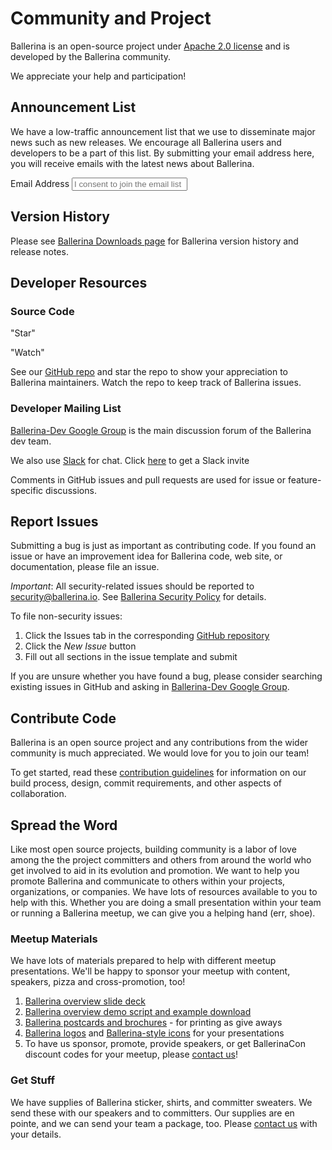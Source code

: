 # Community and Project

Ballerina is an open-source project under [Apache 2.0 license](https://opensource.org/licenses/Apache-2.0) and is developed by the Ballerina community.

We appreciate your help and participation!

## Announcement List

We have a low-traffic announcement list that we use to disseminate major news such as new releases. We encourage all Ballerina users and developers to be a part of this list. By submitting your email address here, you will receive emails with the latest news about Ballerina.

<form class="cFormContainerOS">
<label class="subscribeForm" id="subscribeFormLabelOS">Email Address</label>
<input class="cTextfieldstyle" maxlength="90" value="" id="emailUserOS" name="email" placeholder="I consent to join the email list" title="Email" type="text">
</form>

## Version History

Please see [Ballerina Downloads page](/downloads/) for Ballerina version history and release notes.

## Developer Resources

### Source Code

<div class="cGitButtonContainer"><p data-button="iGitStarText">"Star"</p> <p data-button="iGitWatchText">"Watch"</p></div>

See our [GitHub repo](https://github.com/ballerina-platform/ballerina-lang) and star the repo to show your appreciation to Ballerina maintainers. Watch the repo to keep track of Ballerina issues.

### Developer Mailing List

[Ballerina-Dev Google Group](https://groups.google.com/forum/#!forum/ballerina-dev) is the main discussion forum of the Ballerina dev team.

We also use [Slack](https://ballerina-platform.slack.com/) for chat. Click [here](/open-source/slack) to get a Slack invite</p>

Comments in GitHub issues and pull requests are used for issue or feature-specific discussions.

## Report Issues

Submitting a bug is just as important as contributing code. If you found an issue or have an improvement idea for Ballerina code, web site, or documentation, please file an issue.

*Important*: All security-related issues should be reported to security@ballerina.io. See [Ballerina Security Policy](/security) for details.

To file non-security issues:

1. Click the Issues tab in the corresponding [GitHub repository](https://github.com/ballerina-platform/)
1. Click the *New Issue* button
1. Fill out all sections in the issue template and submit

If you are unsure whether you have found a bug, please consider searching existing issues in GitHub and asking in [Ballerina-Dev Google Group](https://groups.google.com/forum/#!forum/ballerina-dev).

## Contribute Code

Ballerina is an open source project and any contributions from the wider community is much appreciated. We would love for you to join our team!

To get started, read these [contribution guidelines](https://github.com/ballerina-platform/ballerina-lang/blob/master/CONTRIBUTING.md) for information on our build process, design, commit requirements, and other aspects of collaboration.

## Spread the Word

Like most open source projects, building community is a labor of love among the the project committers and others from around the world who get involved to aid in its evolution and promotion. We want to help you promote Ballerina and communicate to others within your projects, organizations, or companies. We have lots of resources available to you to help with this. Whether you are doing a small presentation within your team or running a Ballerina meetup, we can give you a helping hand (err, shoe).

### Meetup Materials

We have lots of materials prepared to help with different meetup presentations. We'll be happy to sponsor your meetup with content, speakers, pizza and cross-promotion, too!

1. <a href="https://docs.google.com/presentation/d/1yuixfusHrICWn6nxRobDEMjuWaHvn3qMJMzQnjNIkMk/edit?usp=sharing" target="_blank">Ballerina overview slide deck</a>
2. <a href="https://github.com/ballerina-guides/ballerina-demo" target="_blank">Ballerina overview demo script and example download</a>
3. <a href="https://github.com/ballerina-platform/ballerina-www/tree/master/collateral/printed_material" target="_blank">Ballerina postcards and brochures</a> - for printing as give aways
4. <a href="https://github.com/ballerina-platform/ballerina-www/tree/master/collateral/logos" target="_blank">Ballerina logos</a> and <a href="https://github.com/ballerina-platform/ballerina-www/tree/master/collateral/images" target="_blank">Ballerina-style icons</a> for your presentations
5. To have us sponsor, promote, provide speakers, or get BallerinaCon discount codes for your meetup, please [contact us](mailto:contact@ballerina.io)!

### Get Stuff

We have supplies of Ballerina sticker, shirts, and committer sweaters. We send these with our speakers and to committers. Our supplies are en pointe, and we can send your team a package, too. Please [contact us](mailto:contact@ballerina.io) with your details.
